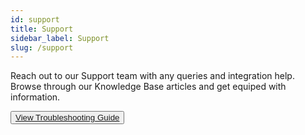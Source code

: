```yaml
---
id: support
title: Support
sidebar_label: Support
slug: /support
---
```


Reach out to our Support team with any queries and integration help. Browse through our Knowledge Base articles and get equiped with information.

  <button class="button button1"><a href="/docs/javascript-sdk/introduction">View Troubleshooting Guide</a></button><br/>